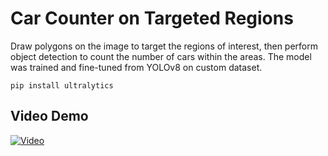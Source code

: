 # Car Counter on Targeted Regions

Draw polygons on the image to target the regions of interest, then perform object detection to count the number of cars within the areas.
The model was trained and fine-tuned from YOLOv8 on custom dataset.

```
pip install ultralytics
```
## Video Demo

[![Video](https://img.youtube.com/vi/I-gJ7d4bjKo/0.jpg)](https://www.youtube.com/watch?v=I-gJ7d4bjKo)

